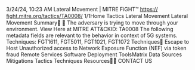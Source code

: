 3/24/24, 10:23 AM Lateral Movement | MITRE FiGHT™
https://ﬁght.mitre.org/tactics/TA0008/ 1/1Home Tactics Lateral Movement
Lateral Movement
Summary󰅂 󰅂
The adversary is trying to move through your environment.
View Here at MITRE ATT&CKID: TA0008
The following metadata
fields are relevant to the
behavior in context of 5G
systems.
Techniques: FGT1611,
FGT5011, FGT1021,
FGT1072
Techniques󰅀
Escape to Host
Unauthorized access to Network Exposure Function (NEF) via token fraud
Remote Services
Software Deployment ToolsMatrix Data Sources Mitigations Tactics Techniques Resources󰍝󰇙
CONTACT US